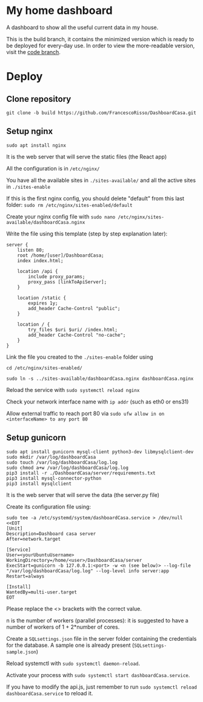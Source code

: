 # My home dashboard

A dashboard to show all the useful current data in my house.

This is the build branch, it contains the minimized version which is ready to be deployed for every-day use. In order to view the more-readable version, visit the [code branch](https://github.com/FrancescoRisso/DashboardCasa/tree/code).

# Deploy

## Clone repository

`git clone -b build https://github.com/FrancescoRisso/DashboardCasa.git`

## Setup nginx

`sudo apt install nginx`

It is the web server that will serve the static files (the React app)

All the configuration is in `/etc/nginx/`

You have all the available sites in `./sites-available/` and all the active sites in `./sites-enable`

If this is the first nginx config, you should delete "default" from this last folder: `sudo rm /etc/nginx/sites-enabled/default`

Create your nginx config file with `sudo nano /etc/nginx/sites-available/dashboardCasa.nginx`

Write the file using this template (step by step explanation later):

```
server {
	listen 80;
	root /home/[user]/DashboardCasa;
	index index.html;

	location /api {
		include proxy_params;
		proxy_pass [linkToApiServer];
	}

	location /static {
		expires 1y;
		add_header Cache-Control "public";
	}

	location / {
		try_files $uri $uri/ /index.html;
		add_header Cache-Control "no-cache";
	}
}
```

Link the file you created to the `./sites-enable` folder using

`cd /etc/nginx/sites-enabled/`

`sudo ln -s ../sites-available/dashboardCasa.nginx dashboardCasa.nginx`

Reload the service with `sudo systemctl reload nginx`

Check your network interface name with `ip addr` (such as eth0 or ens31)

Allow external traffic to reach port 80 via `sudo ufw allow in on <interfaceName> to any port 80`

## Setup gunicorn

```
sudo apt install gunicorn mysql-client python3-dev libmysqlclient-dev
sudo mkdir /var/log/dashboardCasa
sudo touch /var/log/dashboardCasa/log.log
sudo chmod a+w /var/log/dashboardCasa/log.log
pip3 install -r ./DashboardCasa/server/requirements.txt
pip3 install mysql-connector-python
pip3 install mysqlclient
```

It is the web server that will serve the data (the server.py file)

Create its configuration file using:

```
sudo tee -a /etc/systemd/system/dashboardCasa.service > /dev/null <<EOT
[Unit]
Description=Dashboard casa server
After=network.target

[Service]
User=<yourUbuntuUsername>
WorkingDirectory=/home/<user>/DashboardCasa/server
ExecStart=gunicorn -b 127.0.0.1:<port> -w <n (see below)> --log-file "/var/log/dashboardCasa/log.log" --log-level info server:app
Restart=always

[Install]
WantedBy=multi-user.target
EOT
```

Please replace the <> brackets with the correct value.

n is the number of workers (parallel processes): it is suggested to have a number of workers of 1 + 2\*number of cores.

Create a `SQLsettings.json` file in the server folder containing the credentials for the database. A sample one is already present (`SQLsettings-sample.json`)

Reload systemctl with `sudo systemctl daemon-reload`.

Activate your process with `sudo systemctl start dashboardCasa.service`.

If you have to modify the api.js, just remember to run `sudo systemctl reload dashboardCasa.service` to reload it.
